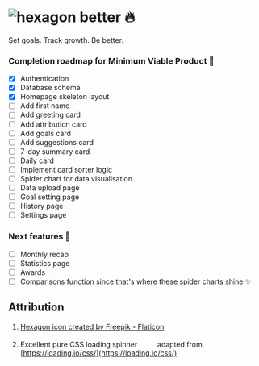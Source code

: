 # <span><img src="https://user-images.githubusercontent.com/77185900/208298613-65734aea-5a0c-467d-af48-6fc1df3fa2ae.png" alt="hexagon" width="28px" height="28px"/> better :fire:</span>
Set goals. Track growth. Be better.

### Completion roadmap for Minimum Viable Product :iphone:
- [x] Authentication
- [x] Database schema
- [x] Homepage skeleton layout
- [ ] Add first name
- [ ] Add greeting card
- [ ] Add attribution card
- [ ] Add goals card
- [ ] Add suggestions card
- [ ] 7-day summary card
- [ ] Daily card
- [ ] Implement card sorter logic
- [ ] Spider chart for data visualisation
- [ ] Data upload page
- [ ] Goal setting page
- [ ] History page
- [ ] Settings page

### Next features :100:
- [ ] Monthly recap
- [ ] Statistics page
- [ ] Awards
- [ ] Comparisons function since that's where these spider charts shine :sparkles:

## Attribution
1. [Hexagon icon created by Freepik - Flaticon](https://www.flaticon.com/free-icons/hexagon)
2. Excellent pure CSS loading spinner <span><img src="Loading.svg" width="32" height="32" alt="css-spinner"></span> adapted from [https://loading.io/css/](https://loading.io/css/)
